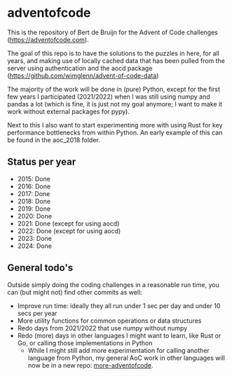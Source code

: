 # adventofcode

This is the repository of Bert de Bruijn for the Advent of Code challenges (https://adventofcode.com).

The goal of this repo is to have the solutions to the puzzles in here, for all years, and making use of locally cached
data that has been pulled from the server using authentication and the aocd package 
(https://github.com/wimglenn/advent-of-code-data)

The majority of the work will be done in (pure) Python, except for the first few years I participated (2021/2022) when
I was still using numpy and pandas a lot (which is fine, it is just not my goal anymore; I want to make it work 
without external packages for pypy).

Next to this I also want to start experimenting more with using Rust for key performance bottlenecks from within Python.
An early example of this can be found in the aoc_2018 folder.

## Status per year
- 2015: Done
- 2016: Done
- 2017: Done
- 2018: Done
- 2019: Done
- 2020: Done
- 2021: Done (except for using aocd)
- 2022: Done (except for using aocd)
- 2023: Done
- 2024: Done

## General todo's
Outside simply doing the coding challenges in a reasonable run time, you can (but might not) find other commits as well:
- Improve run time: ideally they all run under 1 sec per day and under 10 secs per year
- More utility functions for common operations or data structures
- Redo days from 2021/2022 that use numpy without numpy
- Redo (more) days in other languages I might want to learn, like Rust or Go, or calling those implementations in Python
  - While I might still add more experimentation for calling another language from Python, my general AoC work in other
  languages will now be in a new repo: [more-adventofcode](https://github.com/debruijn/more-adventofcode).
